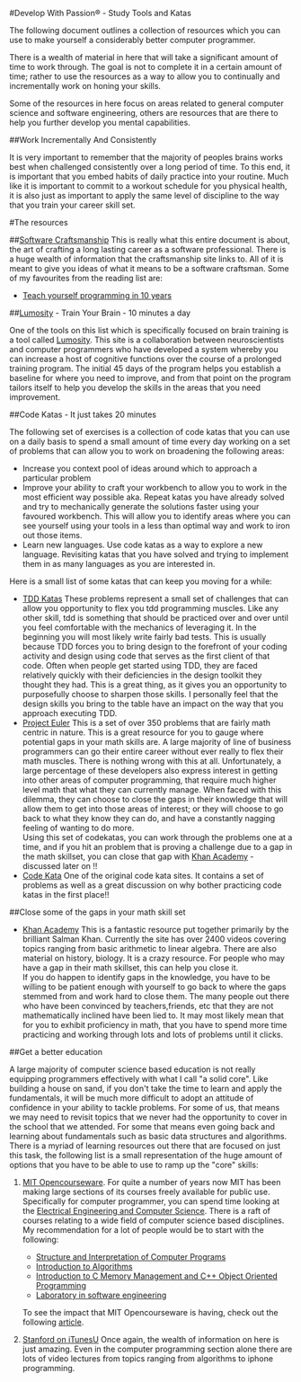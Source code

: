 #Develop With Passion® - Study Tools and Katas

The following document outlines a collection of resources which you can use to make yourself a considerably better computer programmer.  

There is a wealth of material in here that will take a significant amount of time to work through. The goal is not to complete it in a certain amount of time; rather to use the resources as a way to allow you to continually and incrementally work on honing your skills.  

Some of the resources in here focus on areas related to general computer science and software engineering, others are resources that are there to help you further develop you mental capabilities.  

##Work Incrementally And Consistently  

It is very important to remember that the majority of peoples brains works best when challenged consistently over a long period of time. To this end, it is important that you embed habits of daily practice into your routine. Much like it is important to commit to a workout schedule for you physical health, it is also just as important to apply the same level of discipline to the way that you train your career skill set.

#The resources

##[Software Craftsmanship](http://manifesto.softwarecraftsmanship.org/main/reading)
This is really what this entire document is about, the art of crafting a long lasting career as a software professional. There is a huge wealth of information that the craftsmanship site links to. All of it is meant to give you ideas of what it means to be a software craftsman. Some of my favourites from the reading list are:
  * [Teach yourself programming in 10 years](http://norvig.com/21-days.html)

##[Lumosity](http://www.lumosity.com/) - Train Your Brain - 10 minutes a day

One of the tools on this list which is specifically focused on brain training is a tool called [Lumosity](http://www.lumosity.com/). This site is a collaboration between neuroscientists and computer programmers who have developed a system whereby you can increase a host of cognitive functions over the course of a prolonged training program. The initial 45 days of the program helps you establish a baseline for where you need to improve, and from that point on the program tailors
itself to help you develop the skills in the areas that you need improvement.

##Code Katas - It just takes 20 minutes

The following set of exercises is a collection of code katas that you can use on a daily basis to spend a small amount of time every day working on a set of problems that can allow you to work on broadening the following areas:  

  * Increase you context pool of ideas around which to approach a particular problem
  * Improve your ability to craft your workbench to allow you to work in the most efficient way possible aka. Repeat katas you have already solved and try to mechanically generate the solutions faster using your favoured workbench. This will allow you to identify areas where you can see yourself using your tools in a less than optimal way and work to iron out those items.
  * Learn new languages. Use code katas as a way to explore a new language. Revisiting katas that you have solved and trying to implement them in as many languages as you are interested in.

Here is a small list of some katas that can keep you moving for a while:

* [TDD Katas](http://sites.google.com/site/tddproblems/all-problems-1)
  These problems represent a small set of challenges that can allow you opportunity to flex you tdd programming muscles. Like any other skill, tdd is something that should be practiced over and over until you feel comfortable with the mechanics of leveraging it. In the beginning you will most likely write fairly bad tests. This is usually because TDD forces you to bring design to the forefront of your coding activity and design using code that serves as the first client of that code.
  Often when people get started using TDD, they are faced relatively quickly with their deficiencies in the design toolkit they thought they had. This is a great thing, as it gives you an opportunity to purposefully choose to sharpen those skills. I personally feel that the design skills you bring to the table have an impact on the way that you approach executing TDD. 
* [Project Euler](http://projecteuler.net/)
  This is a set of over 350 problems that are fairly math centric in nature. This is a great resource for you to gauge where potential gaps in your math skills are. A large majority of line of business programmers can go their entire career without ever really to flex their math muscles. There is nothing wrong with this at all. Unfortunately, a large percentage of these developers also express interest in getting into other areas of computer programming, that require much higher level
  math that what they can currently manage. When faced with this dilemma, they can choose to close the gaps in their knowledge that will allow them to get into those areas of interest; or they will choose to go back to what they know they can do, and have a constantly nagging feeling of wanting to do more.  
  Using this set of codekatas, you can work through the problems one at a time, and if you hit an problem that is proving a challenge due to a gap in the math skillset, you can close that gap with [Khan Academy](http://www.khanacademy.org/) - discussed later on !!
* [Code Kata](http://codekata.pragprog.com/)
  One of the original code kata sites. It contains a set of problems as well as a great discussion on why bother practicing code katas in the first place!!


##Close some of the gaps in your math skill set

* [Khan Academy](http://www.khanacademy.org/)
  This is a fantastic resource put together primarily by the brilliant Salman Khan. Currently the site has over 2400 videos covering topics ranging from basic arithmetic to linear algebra. There are also material on history, biology. It is a crazy resource. For people who may have a gap in their math skillset, this can help you close it.  
  If you do happen to identify gaps in the knowledge, you have to be willing to be patient enough with yourself to go back to where the gaps stemmed from and work hard to close them. The many people out there who have been convinced by teachers,friends, etc that they are not mathematically inclined have been lied to. It may most likely mean that for you to exhibit proficiency in math, that you have to spend more time practicing and working through lots and lots of problems until it
  clicks. 

##Get a better education

A large majority of computer science based education is not really equipping programmers effectively with what I call "a solid core". Like building a house on sand, if you don't take the time to learn and apply the fundamentals, it will be much more difficult to adopt an attitude of confidence in your ability to tackle problems. For some of us, that means we may need to revisit topics that we never had the opportunity to cover in the school that we attended. For some that
  means even going back and learning about fundamentals such as basic data structures and algorithms. There is a myriad of learning resources out there that are focused on just this task, the following list is a small representation of the huge amount of options that you have to be able to use to ramp up the "core" skills:

1. [MIT Opencourseware](http://ocw.mit.edu/). 
   For quite a number of years now MIT has been making large sections of its courses freely available for public use. Specifically for computer programmer, you can spend time looking at the [Electrical Engineering and Computer Science](http://ocw.mit.edu/courses/electrical-engineering-and-computer-science). There is a raft of courses relating to a wide field of computer science based disciplines. My recommendation for a lot of people would be to start with the following:
   * [Structure and Interpretation of Computer Programs](http://ocw.mit.edu/courses/electrical-engineering-and-computer-science/6-001-structure-and-interpretation-of-computer-programs-spring-2005)
   * [Introduction to Algorithms](http://ocw.mit.edu/courses/electrical-engineering-and-computer-science/6-006-introduction-to-algorithms-spring-2008)
   * [Introduction to C Memory Management and C++ Object Oriented Programming](http://ocw.mit.edu/courses/electrical-engineering-and-computer-science/6-088-introduction-to-c-memory-management-and-c-object-oriented-programming-january-iap-2010)
   * [Laboratory in software engineering](http://ocw.mit.edu/courses/electrical-engineering-and-computer-science/6-170-laboratory-in-software-engineering-fall-2005)

   To see the impact that MIT Opencourseware is having, check out the following [article](http://www.wired.com/wired/archive/11.09/mit.html).

2. [Stanford on iTunesU](http://itunes.stanford.edu/)
   Once again, the wealth of information on here is just amazing. Even in the computer programming section alone there are lots of video lectures from topics ranging from algorithms to iphone programming.
